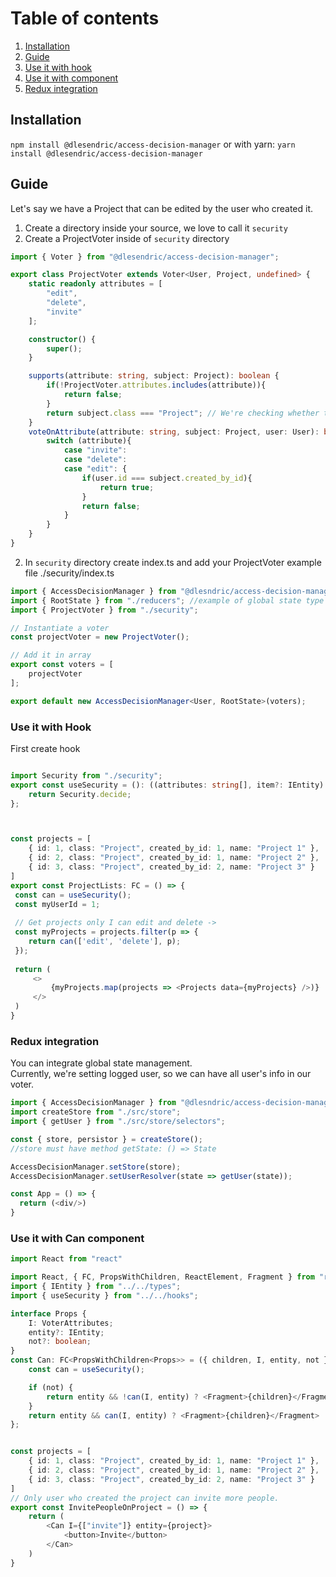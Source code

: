 # Table of contents

1. [Installation](https://github.com/dlesendric/access-decision-manager#installation)
2. [Guide](https://github.com/dlesendric/access-decision-manager#examples)
3. [Use it with hook](https://github.com/dlesendric/access-decision-manager#hook)
4. [Use it with component](https://github.com/dlesendric/access-decision-manager#component)  
5. [Redux integration](https://github.com/dlesendric/access-decision-manager#redux-integration)

## Installation
`npm install @dlesendric/access-decision-manager` or with yarn:  `yarn install @dlesendric/access-decision-manager`

## Guide
Let's say we have a Project that can be edited by the user who created it.

1. Create a directory inside your source, we love to call it `security`
2. Create a ProjectVoter inside of `security` directory 
```ts
import { Voter } from "@dlesendric/access-decision-manager";

export class ProjectVoter extends Voter<User, Project, undefined> {
    static readonly attributes = [
        "edit",
        "delete",
        "invite"
    ];

    constructor() {
        super();
    }

    supports(attribute: string, subject: Project): boolean {
        if(!ProjectVoter.attributes.includes(attribute)){
            return false;
        }
        return subject.class === "Project"; // We're checking whether the passed subject is indeed of class Project, you can change this to fit your need
    }
    voteOnAttribute(attribute: string, subject: Project, user: User): boolean {
        switch (attribute){
            case "invite":
            case "delete":
            case "edit": {
                if(user.id === subject.created_by_id){
                    return true;
                }
                return false;
            }
        }
    }
}
```
2. In `security` directory create index.ts and add your ProjectVoter
example file ./security/index.ts
```ts
import { AccessDecisionManager } from "@dlesndric/access-decision-manager";
import { RootState } from "./reducers"; //example of global state type
import { ProjectVoter } from "./security";

// Instantiate a voter
const projectVoter = new ProjectVoter();

// Add it in array 
export const voters = [
    projectVoter
];

export default new AccessDecisionManager<User, RootState>(voters);
```

### Use it with Hook
First create hook
```ts

import Security from "./security";
export const useSecurity = (): ((attributes: string[], item?: IEntity) => boolean) => {
    return Security.decide;
};



const projects = [
    { id: 1, class: "Project", created_by_id: 1, name: "Project 1" },
    { id: 2, class: "Project", created_by_id: 1, name: "Project 2" },
    { id: 3, class: "Project", created_by_id: 2, name: "Project 3" }
]
export const ProjectLists: FC = () => {
 const can = useSecurity();
 const myUserId = 1;
 
 // Get projects only I can edit and delete ->
 const myProjects = projects.filter(p => {
    return can(['edit', 'delete'], p);
 });
 
 return (
     <>
         {myProjects.map(projects => <Projects data={myProjects} />)}
     </>
 )
}
```

### Redux integration
You can integrate global state management.  
Currently, we're setting logged user, so we can have all user's info in our voter.

```ts
import { AccessDecisionManager } from "@dlesndric/access-decision-manager";
import createStore from "./src/store";
import { getUser } from "./src/store/selectors";

const { store, persistor } = createStore();
//store must have method getState: () => State

AccessDecisionManager.setStore(store);
AccessDecisionManager.setUserResolver(state => getUser(state));

const App = () => {
  return (<div/>)
}
```

### Use it with Can component
```ts
import React from "react"

import React, { FC, PropsWithChildren, ReactElement, Fragment } from "react";
import { IEntity } from "../../types";
import { useSecurity } from "../../hooks";

interface Props {
    I: VoterAttributes;
    entity?: IEntity;
    not?: boolean;
}
const Can: FC<PropsWithChildren<Props>> = ({ children, I, entity, not }): ReactElement | null => {
    const can = useSecurity();

    if (not) {
        return entity && !can(I, entity) ? <Fragment>{children}</Fragment> : null;
    }
    return entity && can(I, entity) ? <Fragment>{children}</Fragment> : null;
};


const projects = [
    { id: 1, class: "Project", created_by_id: 1, name: "Project 1" },
    { id: 2, class: "Project", created_by_id: 1, name: "Project 2" },
    { id: 3, class: "Project", created_by_id: 2, name: "Project 3" }
]
// Only user who created the project can invite more people.
export const InvitePeopleOnProject = () => {
    return (
        <Can I={["invite"]} entity={project}>
            <button>Invite</button>
        </Can>
    )
}
```
